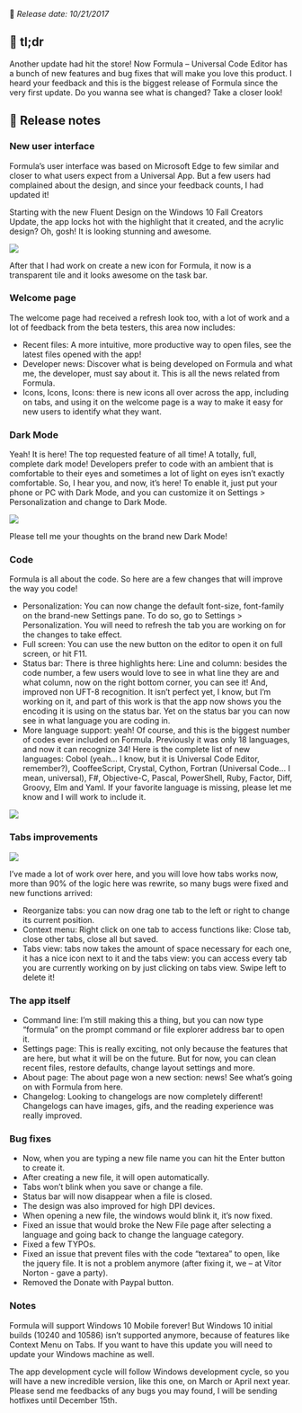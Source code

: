 <!--Version name: v3.1710.363)-->
<!--Released at: 10/21/2017)-->
<!--Brief description: Major update with Dark Mode, tabs improvements and a new user interface.)-->

📅 _Release date: 10/21/2017_

## 💬 tl;dr
Another update had hit the store! Now Formula – Universal Code Editor has a bunch of new features and bug fixes that will make you love this product. I heard your feedback and this is the biggest release of Formula since the very first update. Do you wanna see what is changed? Take a closer look!

## 📰 Release notes
### New user interface
Formula’s user interface was based on Microsoft Edge to few similar and closer to what users expect from a Universal App. But a few users had complained about the design, and since your feedback counts, I had updated it!

Starting with the new Fluent Design on the Windows 10 Fall Creators Update, the app locks hot with the highlight that it created, and the acrylic design? Oh, gosh! It is looking stunning and awesome.

![](/data/img/v3.1710.363/MainScreen.jpg)

After that I had work on create a new icon for Formula, it now is a transparent tile and it looks awesome on the task bar.

### Welcome page
The welcome page had received a refresh look too, with a lot of work and a lot of feedback from the beta testers, this area now includes:

* Recent files: A more intuitive, more productive way to open files, see the latest files opened with the app!
* Developer news: Discover what is being developed on Formula and what me, the developer, must say about it. This is all the news related from Formula.
* Icons, Icons, Icons: there is new icons all over across the app, including on tabs, and using it on the welcome page is a way to make it easy for new users to identify what they want.

### Dark Mode
Yeah! It is here! The top requested feature of all time! A totally, full, complete dark mode! Developers prefer to code with an ambient that is comfortable to their eyes and sometimes a lot of light on eyes isn’t exactly comfortable. So, I hear you, and now, it’s here! To enable it, just put your phone or PC with Dark Mode, and you can customize it on Settings > Personalization and change to Dark Mode.

![](/data/img/v3.1710.363/darkmode.png)

Please tell me your thoughts on the brand new Dark Mode!

### Code
Formula is all about the code. So here are a few changes that will improve the way you code!

* Personalization: You can now change the default font-size, font-family on the brand-new Settings pane. To do so, go to Settings > Personalization. You will need to refresh the tab you are working on for the changes to take effect.
* Full screen: You can use the new button on the editor to open it on full screen, or hit F11.
* Status bar: There is three highlights here: Line and column: besides the code number, a few users would love to see in what line they are and what column, now on the right bottom corner, you can see it! And, improved non UFT-8 recognition. It isn’t perfect yet, I know, but I’m working on it, and part of this work is that the app now shows you the encoding it is using on the status bar. Yet on the status bar you can now see in what language you are coding in.
* More language support: yeah! Of course, and this is the biggest number of codes ever included on Formula. Previously it was only 18 languages, and now it can recognize 34! Here is the complete list of new languages: Cobol (yeah… I know, but it is Universal Code Editor, remember?), CooffeeScript, Crystal, Cython, Fortran (Universal Code… I mean, universal), F#, Objective-C, Pascal, PowerShell, Ruby, Factor, Diff, Groovy, Elm and Yaml. If your favorite language is missing, please let me know and I will work to include it.

![](/data/img/v3.1710.363/statusbar.png)

### Tabs improvements
![](/data/img/v3.1710.363/contextmenu.png)

I’ve made a lot of work over here, and you will love how tabs works now, more than 90% of the logic here was rewrite, so many bugs were fixed and new functions arrived:
* Reorganize tabs: you can now drag one tab to the left or right to change its current position.
* Context menu: Right click on one tab to access functions like: Close tab, close other tabs, close all but saved.
* Tabs view: tabs now takes the amount of space necessary for each one, it has a nice icon next to it and the tabs view: you can access every tab you are currently working on by just clicking on tabs view. Swipe left to delete it!

### The app itself

* Command line: I’m still making this a thing, but you can now type “formula” on the prompt command or file explorer address bar to open it.
* Settings page: This is really exciting, not only because the features that are here, but what it will be on the future. But for now, you can clean recent files, restore defaults, change layout settings and more.
* About page: The about page won a new section: news! See what’s going on with Formula from here.
* Changelog: Looking to changelogs are now completely different! Changelogs can have images, gifs, and the reading experience was really improved.

### Bug fixes
* Now, when you are typing a new file name you can hit the Enter button to create it.
* After creating a new file, it will open automatically.
* Tabs won’t blink when you save or change a file.
* Status bar will now disappear when a file is closed.
* The design was also improved for high DPI devices.
* When opening a new file, the windows would blink it, it’s now fixed.
* Fixed an issue that would broke the New File page after selecting a language and going back to change the language category.
* Fixed a few TYPOs.
* Fixed an issue that prevent files with the code “textarea” to open, like the jquery file. It is not a problem anymore (after fixing it, we – at Vítor Norton - gave a party).
* Removed the Donate with Paypal button.

### Notes
Formula will support Windows 10 Mobile forever! But Windows 10 initial builds (10240 and 10586) isn’t supported anymore, because of features like Context Menu on Tabs. If you want to have this update you will need to update your Windows machine as well.

The app development cycle will follow Windows development cycle, so you will have a new incredible version, like this one, on March or April next year. Please send me feedbacks of any bugs you may found, I will be sending hotfixes until December 15th.
